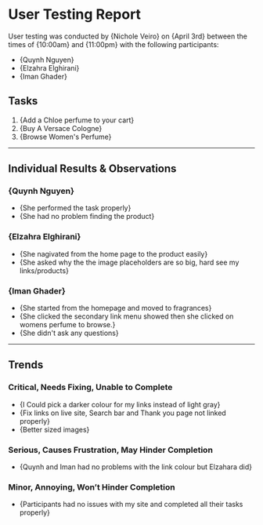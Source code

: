 # User Testing Report

User testing was conducted by {Nichole Veiro} on {April 3rd} between the times of {10:00am} and {11:00pm} with the following participants:

- {Quynh Nguyen}
- {Elzahra Elghirani}
- {Iman Ghader}

## Tasks

1. {Add a Chloe perfume to your cart}
2. {Buy A Versace Cologne}
3. {Browse Women's Perfume}

---

## Individual Results & Observations

### {Quynh Nguyen}

- {She performed the task properly}
- {She had no problem finding the product}


### {Elzahra Elghirani}

- {She nagivated from the home page to the product easily}
- {She asked why the the image placeholders are so big, hard see my links/products}

### {Iman Ghader}

- {She started from the homepage and moved to fragrances}
- {She clicked the secondary link menu showed then she clicked on womens perfume to browse.}
- {She didn't ask any questions}

---

## Trends

### Critical, Needs Fixing, Unable to Complete

- {I Could pick a darker colour for my links instead of light gray}
- {Fix links on live site, Search bar and Thank you page not linked properly}
- {Better sized images}

### Serious, Causes Frustration, May Hinder Completion

- {Quynh and Iman had no problems with the link colour but Elzahara did}


### Minor, Annoying, Won’t Hinder Completion

- {Participants had no issues with my site and completed all their tasks properly}
